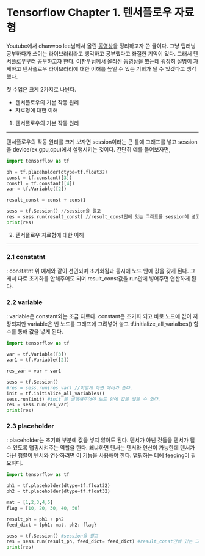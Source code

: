 Tensorflow Chapter 1. 텐서플로우 자료형
======================================

Youtube에서 chanwoo lee님께서 올린 [동영상](https://www.youtube.com/watch?v=OJH-KnUK9JY&t=2912s)을 정리하고자 쓴 글이다.
그냥 딥러닝 공부하다가 쓰이는 라이브러리라고 생각하고 공부했다고 좌절한 기억이 있다. 그래서 텐서플로우부터 공부하고자 한다. 이찬우님께서 올리신 동영상을 봤는데 굉장히 설명이 자세하고 텐서플로우 라이브러리에 대한 이해를 높일 수 있는 기회가 될 수 있겠다고 생각했다.

첫 수업은 크게 2가지로 나뉜다.
* 텐서플로우의 기본 작동 원리
* 자료형에 대한 이해

1. 텐서플로우의 기본 작동 원리
-----------------------------------------------
텐서플로우의 작동 원리를 크게 보자면 session이라는 큰 틀에 그래프를 넣고 session을 device(ex.gpu,cpu)에서 실행시키는 것이다. 간단히 예를 들어보자면,  

```python
import tensorflow as tf

ph = tf.placeholder(dtype=tf.float32)
const = tf.constant([3])
const1 = tf.constant([4])
var = tf.Variable([2])

result_const = const + const1

sess = tf.Session() //session을 열고
res = sess.run(result_const) //result_const안에 있는 그래프를 session에 넣고 session을 device에서 연산하고 값을 반환
print(res)
```

2. 텐서플로우 자료형에 대한 이해
-------------------------------------------------

### 2.1 constatnt
: constatnt 위 예제와 같이 선언되며 초기화됨과 동시에 노드 안에 값을 갖게 된다. 그래서 따로 초기화를 안해주어도 되며 result_const값을 run안에 넣어주면 연산하게 된다.
### 2.2 variable
: variable은 constant와는 조금 다르다. constant은 초기화 되고 바로 노드에 값이 저장되지만 variable은 빈 노드를 그래프에 그려넣어 놓고 tf.initialize_all_varialbes() 함수를 통해 값을 넣게 된다.

```python
import tensorflow as tf

var = tf.Variable([3])
var1 = tf.Variable([2])

res_var = var + var1

sess = tf.Session()
#res = sess.run(res_var) //이렇게 하면 에러가 뜬다.
init = tf.initialize_all_variables()
sess.run(init) #init 을 실행해주어야 노드 안에 값을 넣을 수 있다.
res = sess.run(res_var)
print(res)
```
### 2.3 placeholder
: placeholder는 초기화 부분에 값을 넣지 않아도 된다. 텐서가 아닌 것들을 텐서가 될 수 있도록 맵핑시켜주는 역할을 한다. 왜냐하면 텐서는 텐서와 연산이 가능한데 텐서가 아닌 행렬이 텐서와 연산하려면 이 기능을 사용해야 한다. 맵핑하는 데에 feeding이 필요하다.

```python
import tensorflow as tf

ph1 = tf.placeholder(dtype=tf.float32)
ph2 = tf.placeholder(dtype=tf.float32)

mat = [1,2,3,4,5]
flag = [10, 20, 30, 40, 50]

result_ph = ph1 + ph2
feed_dict = {ph1: mat, ph2: flag}

sess = tf.Session() #session을 열고
res = sess.run(result_ph, feed_dict= feed_dict) #result_const안에 있는 그래프를 session에 넣고 session을 device에서 연산하고 값을 반환
print(res)
```